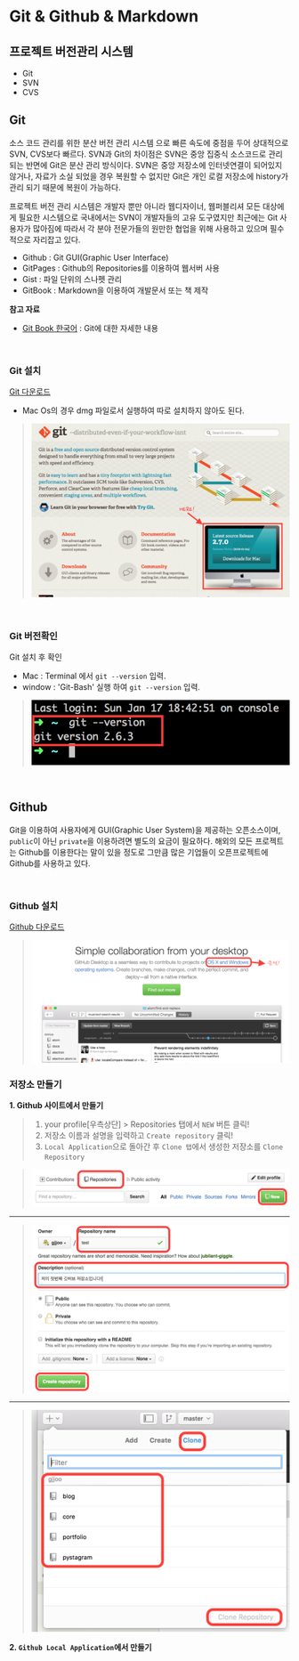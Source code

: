 # Git & Github & Markdown

## 프로젝트 버전관리 시스템 
- Git 
- SVN
- CVS 

## Git
소스 코드 관리를 위한 분산 버전 관리 시스템 으로 빠른 속도에 중점을 두어 상대적으로 SVN, CVS보다 빠르다. 
SVN과 Git의 차이점은 SVN은 중앙 집중식 소스코드로 관리되는 반면에 Git은 분산 관리 방식이다. 
SVN은 중앙 저장소에 인터넷연결이 되어있지 않거나, 자료가 소실 되었을 경우 복원할 수 없지만 Git은 개인 로컬 저장소에 history가 관리 되기 때문에 복원이 가능하다.

프로젝트 버전 관리 시스템은 개발자 뿐만 아니라 웹디자이너, 웹퍼블리셔 모든 대상에게 필요한 시스템으로 국내에서는 SVN이 개발자들의 고유 도구였지만 최근에는 Git 사용자가 많아짐에 따라서 각 분야 전문가들의 원만한 협업을 위해 사용하고 있으며 필수적으로 자리잡고 있다. 

- Github : Git GUI(Graphic User Interface)
- GitPages : Github의 Repositories를 이용하여 웹서버 사용
- Gist : 파일 단위의 스나펫 관리
- GitBook : Markdown을 이용하여 개발문서 또는 책 제작 

**참고 자료**
 - [Git Book 한국어](https://git-scm.com/book/ko/v2) : Git에 대한 자세한 내용

<br>

### Git 설치
[Git 다운로드](https://git-scm.com) 
- Mac Os의 경우 dmg 파일로서 실행하여 따로 설치하지 않아도 된다.

> ![Git Download](../Resources/images/git-download.png)

<br>

### Git 버전확인
Git 설치 후 확인 
- Mac : Terminal 에서 `git --version` 입력. 
- window : 'Git-Bash' 실행 하여 `git --version` 입력.
> ![Git version](../Resources/images/git-version.png)

<br>

## Github
Git을 이용하여 사용자에게 GUI(Graphic User System)을 제공하는 오픈소스이며, `public`이 아닌 `private`을 이용하려면 별도의 요금이 필요하다. 해외의 모든 프로젝트는 Github를 이용한다는 말이 있을 정도로 그만큼 많은 기업들이 오픈프로젝트에 Github를 사용하고 있다.

<br>

### Github 설치
[Github 다운로드](https://www.github.com)
> ![Github Download](../Resources/images/github-download.png)


### 저장소 만들기
**1. Github 사이트에서 만들기**
> 1) your profile[우측상단] > Repositories 탭에서 `NEW` 버튼 클릭!
> 2) 저장소 이름과 설명을 입력하고 `Create repository` 클릭!
> 3) `Local Application`으로 돌아간 후 `Clone 탭`에서 생성한 저장소를 `Clone Repository`

> ![Create Repositories](../Resources/images/github-new.png)

***
> ![Create Repositories](../Resources/images/github-new-detail.png)

***
> ![Create Repositories](../Resources/images/github-local-application-clone.png)

**2. `Github Local Application`에서 만들기**


